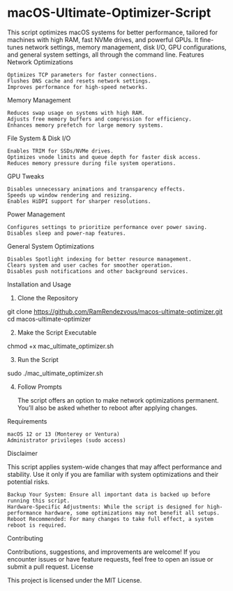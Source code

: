 # macOS-Ultimate-Optimizer-Script
This script optimizes macOS systems for better performance, tailored for machines with high RAM, fast NVMe drives, and powerful GPUs. It fine-tunes network settings, memory management, disk I/O, GPU configurations, and general system settings, all through the command line.
Features
Network Optimizations

    Optimizes TCP parameters for faster connections.
    Flushes DNS cache and resets network settings.
    Improves performance for high-speed networks.

Memory Management

    Reduces swap usage on systems with high RAM.
    Adjusts free memory buffers and compression for efficiency.
    Enhances memory prefetch for large memory systems.

File System & Disk I/O

    Enables TRIM for SSDs/NVMe drives.
    Optimizes vnode limits and queue depth for faster disk access.
    Reduces memory pressure during file system operations.

GPU Tweaks

    Disables unnecessary animations and transparency effects.
    Speeds up window rendering and resizing.
    Enables HiDPI support for sharper resolutions.

Power Management

    Configures settings to prioritize performance over power saving.
    Disables sleep and power-nap features.

General System Optimizations

    Disables Spotlight indexing for better resource management.
    Clears system and user caches for smoother operation.
    Disables push notifications and other background services.

Installation and Usage
1. Clone the Repository

git clone https://github.com/RamRendezvous/macos-ultimate-optimizer.git
cd macos-ultimate-optimizer

2. Make the Script Executable

chmod +x mac_ultimate_optimizer.sh

3. Run the Script

sudo ./mac_ultimate_optimizer.sh

4. Follow Prompts

    The script offers an option to make network optimizations permanent.
    You’ll also be asked whether to reboot after applying changes.

Requirements

    macOS 12 or 13 (Monterey or Ventura)
    Administrator privileges (sudo access)

Disclaimer

This script applies system-wide changes that may affect performance and stability. Use it only if you are familiar with system optimizations and their potential risks.

    Backup Your System: Ensure all important data is backed up before running this script.
    Hardware-Specific Adjustments: While the script is designed for high-performance hardware, some optimizations may not benefit all setups.
    Reboot Recommended: For many changes to take full effect, a system reboot is required.

Contributing

Contributions, suggestions, and improvements are welcome! If you encounter issues or have feature requests, feel free to open an issue or submit a pull request.
License

This project is licensed under the MIT License.

